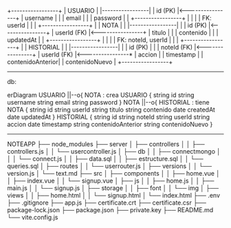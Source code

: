   +-----------------+
  |     USUARIO     |
  |-----------------|
  | id (PK)         |<----------------+
  | username        |                 |
  | email           |                 |
  | password        |                 |
  +-----------------+                 |
          |                           |
          | FK: userId                |
          |                           |
  +-----------------+                 |
  |      NOTA       |                 |
  |-----------------|                 |
  | id (PK)         |<----------------+
  | userId (FK)     |<----------------+
  | titulo          |                 |
  | contenido       |                 |
  | updatedAt       |                 |
  +-----------------+                 |
          |                           |
          | FK: noteId, userId        |
          |                           |
  +-----------------+                 |
  |    HISTORIAL    |                 |
  |-----------------|                 |
  | id (PK)         |                 |
  | noteId (FK)     |<----------------+
  | userId (FK)     |<----------------*
  | accion          |
  | timestamp       |
  | contenidoAnterior|
  | contenidoNuevo   |
  +-----------------+


--------------------------------------------------------------

db:

erDiagram
    USUARIO ||--o{ NOTA : crea
    USUARIO {
        string id
        string username
        string email
        string password
    }
    NOTA ||--o{ HISTORIAL : tiene
    NOTA {
        string id
        string userId
        string titulo
        string contenido
        date createdAt
        date updatedAt
    }
    HISTORIAL {
        string id
        string noteId
        string userId
        string accion
        date timestamp
        string contenidoAnterior
        string contenidoNuevo
    }

--------------------------------------------------------------


NOTEAPP
├── node_modules
├── server
│   ├── controllers
│   │   ├── controllers.js
│   │   └── usercontroller.js
│   ├── db
│   │   ├── connectmongo
│   │   │   └── connect.js
│   │   ├── data.sql
│   │   ├── estructure.sql
│   │   └── queries.sql
│   ├── routes
│   │   └── userrouter.js
│   ├── versions
│   │   └── version.js
│   └── text.md
├── src
│   ├── components
│   │   ├── home.vue
│   │   ├── index.vue
│   │   └── signup.vue
│   ├── js
│   │   ├── home.js
│   │   ├── main.js
│   │   └── signup.js
│   ├── storage
│   │   ├── font
│   │   └── img
│   ├── views
│   │    ├── home.html
│   │    └── signup.html
│   └── index.html
├── .env
├── .gitignore
├── app.js
├── certificate.crt
├── certificate.csr
├── package-lock.json
├── package.json
├── private.key
├── README.md
└── vite.config.js


